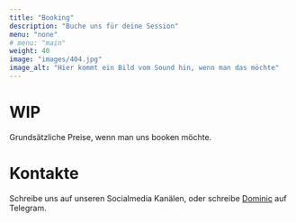 ```yaml
---
title: "Booking"
description: "Buche uns für deine Session"
menu: "none"
# menu: "main"
weight: 40
image: "images/404.jpg"
image_alt: "Hier kommt ein Bild vom Sound hin, wenn man das möchte"
---
```


# WIP

Grundsätzliche Preise, wenn man uns booken möchte.

# Kontakte
Schreibe uns auf unseren Socialmedia Kanälen, oder schreibe [Dominic](https://t.me/dhoessl) auf Telegram.
